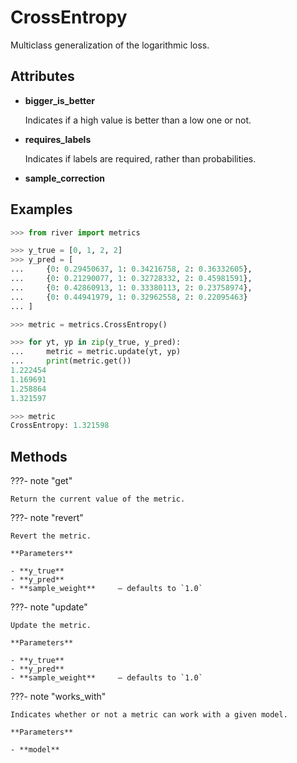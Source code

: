 # CrossEntropy

Multiclass generalization of the logarithmic loss.




## Attributes

- **bigger_is_better**

    Indicates if a high value is better than a low one or not.

- **requires_labels**

    Indicates if labels are required, rather than probabilities.

- **sample_correction**


## Examples

```python
>>> from river import metrics

>>> y_true = [0, 1, 2, 2]
>>> y_pred = [
...     {0: 0.29450637, 1: 0.34216758, 2: 0.36332605},
...     {0: 0.21290077, 1: 0.32728332, 2: 0.45981591},
...     {0: 0.42860913, 1: 0.33380113, 2: 0.23758974},
...     {0: 0.44941979, 1: 0.32962558, 2: 0.22095463}
... ]

>>> metric = metrics.CrossEntropy()

>>> for yt, yp in zip(y_true, y_pred):
...     metric = metric.update(yt, yp)
...     print(metric.get())
1.222454
1.169691
1.258864
1.321597

>>> metric
CrossEntropy: 1.321598
```

## Methods

???- note "get"

    Return the current value of the metric.

    
???- note "revert"

    Revert the metric.

    **Parameters**

    - **y_true**    
    - **y_pred**    
    - **sample_weight**     – defaults to `1.0`    
    
???- note "update"

    Update the metric.

    **Parameters**

    - **y_true**    
    - **y_pred**    
    - **sample_weight**     – defaults to `1.0`    
    
???- note "works_with"

    Indicates whether or not a metric can work with a given model.

    **Parameters**

    - **model**    
    
